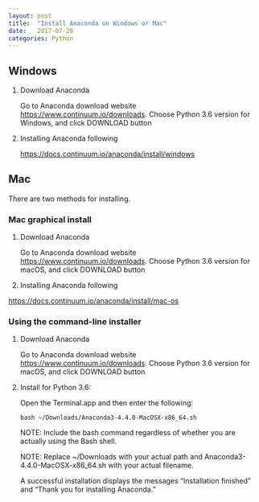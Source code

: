 ```yaml
---
layout: post
title:  "Install Anaconda on Windows or Mac"
date:   2017-07-28 
categories: Python
---
```

## Windows
1. Download Anaconda

   Go to Anaconda download website <https://www.continuum.io/downloads>.
   Choose Python 3.6 version for Windows, and click DOWNLOAD button

2. Installing Anaconda following

   <https://docs.continuum.io/anaconda/install/windows>

## Mac

There are two methods for installing.

### Mac graphical install
1. Download Anaconda

   Go to Anaconda download website <https://www.continuum.io/downloads>.
   Choose Python 3.6 version for macOS, and click DOWNLOAD button

  1. Installing Anaconda following

   <https://docs.continuum.io/anaconda/install/mac-os>

### Using the command-line installer

1. Download Anaconda

   Go to Anaconda download website <https://www.continuum.io/downloads>.
   Choose Python 3.6 version for macOS, and click DOWNLOAD button

2. Install for Python 3.6:

   Open the Terminal.app and then enter the following:

   ```
   bash ~/Downloads/Anaconda3-4.4.0-MacOSX-x86_64.sh
   ```

   NOTE: Include the bash command regardless of whether you are actually using the Bash shell.

   NOTE: Replace ~/Downloads with your actual path and Anaconda3-4.4.0-MacOSX-x86_64.sh with your actual filename.

   A successful installation displays the messages “Installation finished” and “Thank you for installing Anaconda.”


